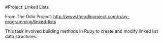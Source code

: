 #Project: Linked Lists

From The Odin Project: http://www.theodinproject.com/ruby-programming/linked-lists

This task involved building methods in Ruby to create and modify linked list data structures.